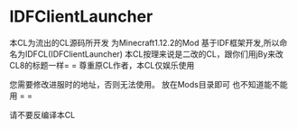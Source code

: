 # IDFClientLauncher
本CL为流出的CL源码所开发
为Minecraft1.12.2的Mod
基于IDF框架开发,所以命名为IDFCL(IDFClientLauncher)
本CL按理来说是二改的CL，跟你们用jBy来改CL8的标题一样= =
尊重原CL作者，本CL仅娱乐使用

您需要修改进服时的地址，否则无法使用。
放在Mods目录即可
也不知道能不能用 = =

请不要反编译本CL
